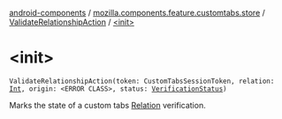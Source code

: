 [android-components](../../index.md) / [mozilla.components.feature.customtabs.store](../index.md) / [ValidateRelationshipAction](index.md) / [&lt;init&gt;](./-init-.md)

# &lt;init&gt;

`ValidateRelationshipAction(token: CustomTabsSessionToken, relation: `[`Int`](https://kotlinlang.org/api/latest/jvm/stdlib/kotlin/-int/index.html)`, origin: <ERROR CLASS>, status: `[`VerificationStatus`](../-verification-status/index.md)`)`

Marks the state of a custom tabs [Relation](#) verification.

